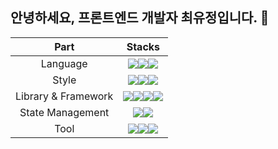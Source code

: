 ## 안녕하세요, 프론트엔드 개발자 최유정입니다. 👋
| Part | Stacks |
| ----- | ----- |
| <div align="center">Language</div> | <div align="center"><img src="https://img.shields.io/badge/javascript-F7DF1E?style=for-the-badge&logo=javascript&logoColor=black"><img src="https://img.shields.io/badge/TypeScript-3178C6?style=for-the-badge&logo=TypeScript&logoColor=black"><img src="https://img.shields.io/badge/python-3776AB?style=for-the-badge&logo=python&logoColor=white"></div> |
| <div align="center">Style</div> | <div align="center"><img src="https://img.shields.io/badge/styled components-DB7093?style=for-the-badge&logo=styled-components&logoColor=white"/><img src="https://img.shields.io/badge/CSS3-1572B6?style=for-the-badge&logo=css3&logoColor=white"/><img src="https://img.shields.io/badge/sass-CC6699?style=for-the-badge&logo=sass&logoColor=white"></div> |
| <div align="center">Library & Framework</div> | <div align="center"><img src="https://img.shields.io/badge/react-61DAFB?style=for-the-badge&logo=react&logoColor=black"/><img src="https://img.shields.io/badge/vuedotjs-4FC08D?style=for-the-badge&logo=vue.js&logoColor=black"/><img src="https://img.shields.io/badge/nextdotjs-000000?style=for-the-badge&logo=next.js&logoColor=white"/><img src="https://img.shields.io/badge/quasar-050A14?style=for-the-badge&logo=quasar&logoColor=white"/></div> |
| <div align="center">State Management</div> | <div align="center"><img src="https://img.shields.io/badge/redux-764ABC?style=for-the-badge&logo=redux&logoColor=white"/><img src="https://img.shields.io/badge/reactquery-FF4154?style=for-the-badge&logo=reactquery&logoColor=white"/><div> |
| <div align="center">Tool</div> | <div align="center"><img src="https://img.shields.io/badge/github-181717?style=for-the-badge&logo=github&logoColor=white"/><img src="https://img.shields.io/badge/notion-000000?style=for-the-badge&logo=notion&logoColor=white"/><img src="https://img.shields.io/badge/figma-F24E1E?style=for-the-badge&logo=figma&logoColor=white"/><div> |
<!--
**headwing/headwing** is a ✨ _special_ ✨ repository because its `README.md` (this file) appears on your GitHub profile.

Here are some ideas to get you started:

- 🔭 I’m currently working on ...
- 🌱 I’m currently learning ...
- 👯 I’m looking to collaborate on ...
- 🤔 I’m looking for help with ...
- 💬 Ask me about ...
- 📫 How to reach me: ...
- 😄 Pronouns: ...
- ⚡ Fun fact: ...
-->
